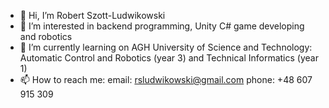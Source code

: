 - 👋 Hi, I’m Robert Szott-Ludwikowski
- 👀 I’m interested in backend programming, Unity C# game developing and robotics
- 🌱 I’m currently learning on AGH University of Science and Technology: Automatic Control and Robotics (year 3) and Technical Informatics (year 1)
- 📫 How to reach me:
  email: rsludwikowski@gmail.com 
  phone: +48 607 915 309

<!---
rsludwikowski/rsludwikowski is a ✨ special ✨ repository because its `README.md` (this file) appears on your GitHub profile.
You can click the Preview link to take a look at your changes.
--->
